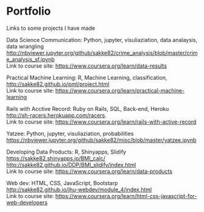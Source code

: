 # Portfolio
Links to some projects I have made


Data Science Communication: Python, jupyter, visuliaziation, data analaysis, data wrangling  
http://nbviewer.jupyter.org/github/sakke82/crime_analysis/blob/master/crime_analysis_sf.ipynb  
Link to course site: https://www.coursera.org/learn/data-results

Practical Machine Learning: R, Machine Learning, classification,   
http://sakke82.github.io/pml/project.html  
Link to course site: https://www.coursera.org/learn/practical-machine-learning


Rails with Acctive Record: Ruby on Rails, SQL, Back-end, Heroku  
http://sh-racers.herokuapp.com/racers.  
Link to course site: https://www.coursera.org/learn/rails-with-active-record


Yatzee: Python, jupyter, visuliaziation, probabilities  
https://nbviewer.jupyter.org/github/sakke82/misc/blob/master/yatzee.ipynb


Developing Data Products: R, Shinyapps, Slidify  
https://sakke82.shinyapps.io/BMI_calc/  
http://sakke82.github.io/DDP/BMI_slidify/index.html  
Link to course site: https://www.coursera.org/learn/data-products


Web dev: HTML, CSS, JavaScript, Bootstarp  
http://sakke82.github.io/jhu-webdev/module_4/index.html  
Link to course site: https://www.coursera.org/learn/html-css-javascript-for-web-developers
